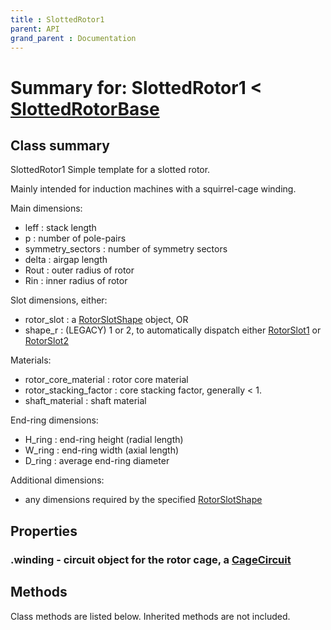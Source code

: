 ```yaml
---
title : SlottedRotor1
parent: API
grand_parent : Documentation
---
```

# Summary for: **SlottedRotor1**  < [SlottedRotorBase](SlottedRotorBase.html)

## Class summary

SlottedRotor1 Simple template for a slotted rotor.

Mainly intended for induction machines with a squirrel-cage winding.

Main dimensions:
* leff : stack length
* p : number of pole-pairs
* symmetry_sectors : number of symmetry sectors
* delta : airgap length
* Rout : outer radius of rotor
* Rin : inner radius of rotor

Slot dimensions, either:
* rotor_slot : a [RotorSlotShape](RotorSlotShape.html) object, OR
* shape_r : (LEGACY) 1 or 2, to automatically dispatch either
[RotorSlot1](RotorSlot1.html) or [RotorSlot2](RotorSlot2.html)

Materials:
* rotor_core_material : rotor core material
* rotor_stacking_factor : core stacking factor, generally < 1.
* shaft_material : shaft material

End-ring dimensions:
* H_ring : end-ring height (radial length)
* W_ring : end-ring width (axial length)
* D_ring : average end-ring diameter

Additional dimensions:
* any dimensions required by the specified [RotorSlotShape](RotorSlotShape.html)

## Properties

### .**winding** - circuit object for the rotor cage, a [CageCircuit](CageCircuit.html)


## Methods

Class methods are listed below. Inherited methods are not included.


